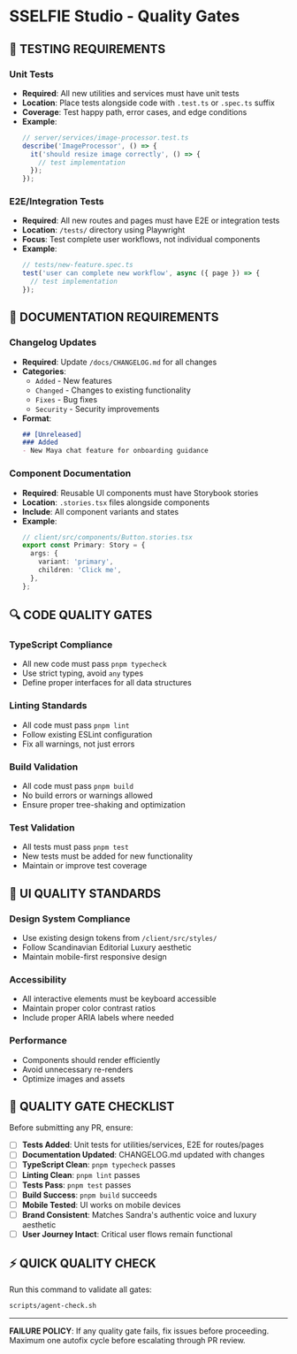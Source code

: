 # SSELFIE Studio - Quality Gates

## 🧪 TESTING REQUIREMENTS

### Unit Tests
- **Required**: All new utilities and services must have unit tests
- **Location**: Place tests alongside code with `.test.ts` or `.spec.ts` suffix
- **Coverage**: Test happy path, error cases, and edge conditions
- **Example**: 
  ```typescript
  // server/services/image-processor.test.ts
  describe('ImageProcessor', () => {
    it('should resize image correctly', () => {
      // test implementation
    });
  });
  ```

### E2E/Integration Tests  
- **Required**: All new routes and pages must have E2E or integration tests
- **Location**: `/tests/` directory using Playwright
- **Focus**: Test complete user workflows, not individual components
- **Example**: 
  ```typescript
  // tests/new-feature.spec.ts
  test('user can complete new workflow', async ({ page }) => {
    // test implementation
  });
  ```

## 📝 DOCUMENTATION REQUIREMENTS

### Changelog Updates
- **Required**: Update `/docs/CHANGELOG.md` for all changes
- **Categories**:
  - `Added` - New features
  - `Changed` - Changes to existing functionality  
  - `Fixes` - Bug fixes
  - `Security` - Security improvements
- **Format**:
  ```markdown
  ## [Unreleased]
  ### Added
  - New Maya chat feature for onboarding guidance
  ```

### Component Documentation
- **Required**: Reusable UI components must have Storybook stories
- **Location**: `.stories.tsx` files alongside components
- **Include**: All component variants and states
- **Example**:
  ```typescript
  // client/src/components/Button.stories.tsx
  export const Primary: Story = {
    args: {
      variant: 'primary',
      children: 'Click me',
    },
  };
  ```

## 🔍 CODE QUALITY GATES

### TypeScript Compliance
- All new code must pass `pnpm typecheck`
- Use strict typing, avoid `any` types
- Define proper interfaces for all data structures

### Linting Standards
- All code must pass `pnpm lint`
- Follow existing ESLint configuration
- Fix all warnings, not just errors

### Build Validation
- All code must pass `pnpm build`
- No build errors or warnings allowed
- Ensure proper tree-shaking and optimization

### Test Validation
- All tests must pass `pnpm test`
- New tests must be added for new functionality
- Maintain or improve test coverage

## 🎨 UI QUALITY STANDARDS

### Design System Compliance
- Use existing design tokens from `/client/src/styles/`
- Follow Scandinavian Editorial Luxury aesthetic
- Maintain mobile-first responsive design

### Accessibility
- All interactive elements must be keyboard accessible
- Maintain proper color contrast ratios
- Include proper ARIA labels where needed

### Performance
- Components should render efficiently
- Avoid unnecessary re-renders
- Optimize images and assets

## 🚦 QUALITY GATE CHECKLIST

Before submitting any PR, ensure:

- [ ] **Tests Added**: Unit tests for utilities/services, E2E for routes/pages
- [ ] **Documentation Updated**: CHANGELOG.md updated with changes
- [ ] **TypeScript Clean**: `pnpm typecheck` passes
- [ ] **Linting Clean**: `pnpm lint` passes  
- [ ] **Tests Pass**: `pnpm test` passes
- [ ] **Build Success**: `pnpm build` succeeds
- [ ] **Mobile Tested**: UI works on mobile devices
- [ ] **Brand Consistent**: Matches Sandra's authentic voice and luxury aesthetic
- [ ] **User Journey Intact**: Critical user flows remain functional

## ⚡ QUICK QUALITY CHECK

Run this command to validate all gates:
```bash
scripts/agent-check.sh
```

---

**FAILURE POLICY**: If any quality gate fails, fix issues before proceeding. Maximum one autofix cycle before escalating through PR review.